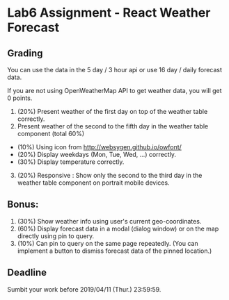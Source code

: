 # Lab6 Assignment - React Weather Forecast

## Grading
You can use the data in the 5 day / 3 hour api or use 16 day / daily forecast data.

If you are not using OpenWeatherMap API to get weather data, you will get 0 points.<br/>

1.  (20%) Present weather of the first day on top of the weather table correctly.
2.  Present weather of the second to the fifth day in the weather table component (total 60%)
  - (10%) Using icon from http://websygen.github.io/owfont/
  - (20%) Display weekdays (Mon, Tue, Wed, ...) correctly.
  - (30%) Display temperature correctly.
3. (20%) Responsive : Show only the second to the third day in the weather table component on portrait mobile devices.

## Bonus:
1. (30%) Show weather info using user's current geo-coordinates.
2. (60%) Display forecast data in a modal (dialog window) or on the map directly using pin to query.
3. (10%) Can pin to query on the same page repeatedly.
(You can implement a button to dismiss forecast data of the pinned location.)

## Deadline
Sumbit your work before 2019/04/11 (Thur.) 23:59:59.
